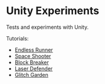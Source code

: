 Unity Experiments
===============

Tests and experiments with Unity.

Tutorials:
* [Endless Runner](https://www.youtube.com/watch?v=GrQalFLtQT4&index=1&list=PLiyfvmtjWC_XmdYfXm2i1AQ3lKrEPgc9-)
* [Space Shooter](https://www.udemy.com/course/the-ultimate-guide-to-game-development-with-unity)
* [Block Breaker](https://www.udemy.com/course/unitycourse)
* [Laser Defender](https://www.udemy.com/course/unitycourse)
* [Glitch Garden](https://www.udemy.com/course/unitycourse)
